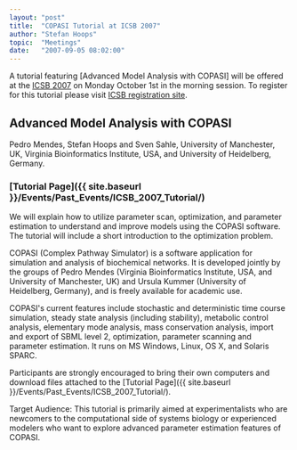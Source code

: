 ```yaml
---
layout: "post"
title:  "COPASI Tutorial at ICSB 2007"
author: "Stefan Hoops"
topic:  "Meetings"
date:   "2007-09-05 08:02:00"
---
```


A tutorial featuring [Advanced Model Analysis with COPASI] will be offered at the 
[ICSB 2007](http://www.icsb-2007.org/) on Monday October 1st in the morning session. 
To register for this tutorial please visit 
[ICSB registration site](http://www.icsb-2007.org/registration/index.html).

## Advanced Model Analysis with COPASI
Pedro Mendes, Stefan Hoops and Sven Sahle, University of Manchester,
UK, Virginia Bioinformatics Institute, USA, and University of
Heidelberg, Germany. 

### [Tutorial Page]({{ site.baseurl }}/Events/Past_Events/ICSB_2007_Tutorial/)

We will explain how to utilize parameter scan, optimization, and
parameter estimation to understand and improve models using the COPASI
software. The tutorial will include a short introduction to the
optimization problem. 

COPASI (Complex Pathway Simulator) is a software application for
simulation and analysis of biochemical networks. It is developed
jointly by the groups of Pedro Mendes (Virginia Bioinformatics
Institute, USA, and University of Manchester, UK) and Ursula Kummer
(University of Heidelberg, Germany), and is freely available for
academic use. 

COPASI's current features include stochastic and deterministic time
course simulation, steady state analysis (including stability),
metabolic control analysis, elementary mode analysis, mass
conservation analysis, import and export of SBML level 2,
optimization, parameter scanning and parameter estimation. It runs on
MS Windows, Linux, OS X, and Solaris SPARC. 

Participants are strongly encouraged to bring their own computers and
download files attached to the 
[Tutorial Page]({{ site.baseurl }}/Events/Past_Events/ICSB_2007_Tutorial/).

Target Audience: This tutorial is primarily aimed at experimentalists
who are newcomers to the computational side of systems biology or
experienced modelers who want to explore advanced parameter estimation
features of COPASI. 


